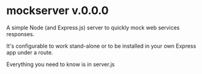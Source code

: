 mockserver v.0.0.0
==================

A simple Node (and Express.js) server to quickly mock web services responses.

It's configurable to work stand-alone or to be installed in your own Express app under a route. 

Everything you need to know is in server.js
